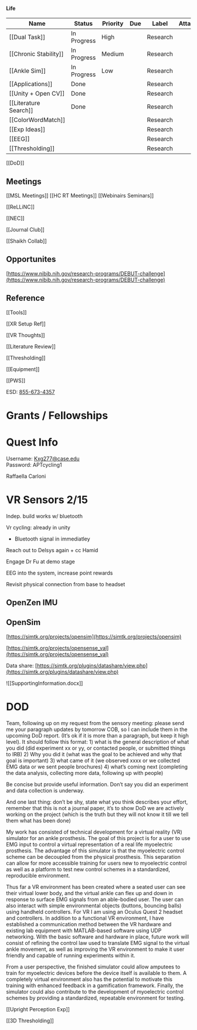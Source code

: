   

#### Life

|Name|Status|Priority|Due|Label|Attachments|
|---|---|---|---|---|---|
|[[Dual Task]]|In Progress|High||Research||
|[[Chronic Stability]]|In Progress|Medium||Research||
|[[Ankle Sim]]|In Progress|Low||Research||
|[[Applications]]|Done|||Research||
|[[Unity + Open CV]]|Done|||Research||
|[[Literature Search]]|Done|||Research||
|[[ColorWordMatch]]||||Research||
|[[Exp Ideas]]||||Research||
|[[EEG]]||||Research||
|[[Thresholding]]||||Research||

  

  

[[DoD]]



## Meetings

[[MSL Meetings]]
[[HC  RT Meetings]]
[[Webinairs  Seminars]]

[[ReLLiNC]]

[[NEC]]

[[Journal Club]]

[[Shaikh Collab]]

## Opportunites

[https://www.nibib.nih.gov/research-programs/DEBUT-challenge](https://www.nibib.nih.gov/research-programs/DEBUT-challenge)

  

## Reference

[[Tools]]

[[XR Setup Ref]]

[[VR Thoughts]]

[[Literature Review]]

[[Thresholding]]

[[Equipment]]

[[PWS]]





  

ESD: [855-673-4357](https://www.notion.sotel:18556734357)



  

# Grants / Fellowships

# Quest Info

Username: Kxg277@case.edu  
Password: APTcycling1

Raffaella Carloni

  

# VR Sensors 2/15

Indep. build works w/ bluetooth

Vr cycling: already in unity

- Bluetooth signal in immediatley

Reach out to Delsys again + cc Hamid

  

Engage Dr Fu at demo stage

EEG into the system, increase point rewards

  

Revisit physical connection from base to headset

  

## OpenZen IMU

  

## OpenSim

[https://simtk.org/projects/opensim](https://simtk.org/projects/opensim)

[https://simtk.org/projects/opensense_val](https://simtk.org/projects/opensense_val)

Data share: [https://simtk.org/plugins/datashare/view.php](https://simtk.org/plugins/datashare/view.php)

  

![[SupportingInformation.docx]]

  

  

# DOD

Team, following up on my request from the sensory meeting: please send me your paragraph updates by tomorrow COB, so I can include them in the upcoming DoD report. (It’s ok if it is more than a paragraph, but keep it high level). It should follow this format: 1) what is the general description of what you did (did experiment xx or yy, or contacted people, or submitted things to IRB) 2) Why you did it (what was the goal to be achieved and why that goal is important) 3) what came of it (we observed xxxx or we collected EMG data or we sent people brochures) 4) what’s coming next (completing the data analysis, collecting more data, following up with people)

Be concise but provide useful information. Don’t say you did an experiment and data collection is underway.

And one last thing: don’t be shy, state what you think describes your effort, remember that this is not a journal paper, it’s to show DoD we are actively working on the project (which is the truth but they will not know it till we tell them what has been done)

  

  

  

My work has consisted of technical development for a virtual reality (VR) simulator for an ankle prosthesis. The goal of this project is for a user to use EMG input to control a virtual representation of a real life myoelectric prosthesis. The advantage of this simulator is that the myoelectric control scheme can be decoupled from the physical prosthesis. This separation can allow for more accessible training for users new to myoelectric control as well as a platform to test new control schemes in a standardized, reproducible environment.

Thus far a VR environment has been created where a seated user can see their virtual lower body, and the virtual ankle can flex up and down in response to surface EMG signals from an able-bodied user. The user can also interact with simple environmental objects (buttons, bouncing balls) using handheld controllers. For VR I am using an Oculus Quest 2 headset and controllers. In addition to a functional VR environment, I have established a communication method between the VR hardware and existing lab equipment with MATLAB-based software using UDP networking. With the basic software and hardware in place, future work will consist of refining the control law used to translate EMG signal to the virtual ankle movement, as well as improving the VR environment to make it user friendly and capable of running experiments within it.

  

  

  

From a user perspective, the finished simulator could allow amputees to train for myoelectric devices before the device itself is available to them. A completely virtual environment also has the potential to motivate this training with enhanced feedback in a gamification framework. Finally, the simulator could also contribute to the development of myoelectric control schemes by providing a standardized, repeatable environment for testing.

  

  

[[Upright Perception Exp]]

[[3D Thresholding]]